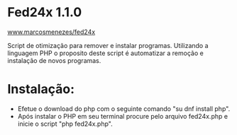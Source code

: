 # Fed24x 1.1.0
www.marcosmenezes/fed24x

Script de otimização para remover e instalar programas.
Utilizando a linguagem PHP o proposito deste script é automatizar a remoção e instalação de novos programas.

# Instalação:
- Efetue o download do php com o seguinte comando "su dnf install php".
- Após instalar o PHP em seu terminal procure pelo arquivo fed24x.php e inicie o script "php fed24x.php".
